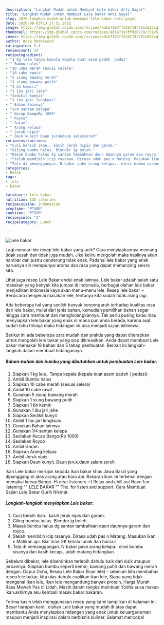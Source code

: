 ```yaml
---
description: "Langkah Mudah untuk Membuat Lele bakar Anti Gagal"
title: "Langkah Mudah untuk Membuat Lele bakar Anti Gagal"
slug: 2070-langkah-mudah-untuk-membuat-lele-bakar-anti-gagal
date: 2020-08-03T13:27:51.262Z
image: https://img-global.cpcdn.com/recipes/ad1e7193ffd26719/751x532cq70/lele-bakar-foto-resep-utama.jpg
thumbnail: https://img-global.cpcdn.com/recipes/ad1e7193ffd26719/751x532cq70/lele-bakar-foto-resep-utama.jpg
cover: https://img-global.cpcdn.com/recipes/ad1e7193ffd26719/751x532cq70/lele-bakar-foto-resep-utama.jpg
author: Rosa Underwood
ratingvalue: 3.3
reviewcount: 14
recipeingredient:
- "1 kg lele Tanpa kepala kepala buat asam padeh  pedas"
- " Bumbu halus"
- "10 cabe merah sesuai selera"
- "10 cabe rawit"
- "5 siung bawang merah"
- "1 siung bawang putih"
- "1 bh kemiri"
- "1 ibu jari jahe"
- "Sedikit kunyit"
- "1 ibu jari lengkuas"
- " Bahan lainnya"
- "1/4 santan kelapa"
- " Kecap BangoRp 1000"
- " Royco"
- " Garam"
- " Arang kelapa"
- " Jeruk nipis"
- " Daun kunyit Daun jerukdaun salamsereh"
recipeinstructions:
- "Cuci bersih ikan.. kasih jeruk nipis dan garam."
- "Giling bumbu halus. Blender jg boleh."
- "Masak bumbu halus dg santan tambahkan daun daunnya garam dan royco."
- "Stelah mendidih icip rasanya. Dirasa udah pas n Mateng. Masukan ikan n Matikan api. Biar ikan GK terlalu lunak dan hancur"
- "Tata di pemanggangan. N bakar pake arang kelapa.. olesi bumbu sisanya dan kasih kecap...udah matang hidangkan"
categories:
- Resep
tags:
- lele
- bakar

katakunci: lele bakar 
nutrition: 135 calories
recipecuisine: Indonesian
preptime: "PT40M"
cooktime: "PT52M"
recipeyield: "3"
recipecategory: Lunch

---
```



![Lele bakar](https://img-global.cpcdn.com/recipes/ad1e7193ffd26719/751x532cq70/lele-bakar-foto-resep-utama.jpg)

Lagi mencari ide resep lele bakar yang unik? Cara menyiapkannya memang tidak susah dan tidak juga mudah. Jika keliru mengolah maka hasilnya akan hambar dan justru cenderung tidak enak. Padahal lele bakar yang enak harusnya sih mempunyai aroma dan rasa yang dapat memancing selera kita.

Lihat juga resep Lele Bakar endul enak lainnya. Lele bakar adalah salah satu masakan yang banyak kita jumpai di indonesia, berbagai olahan lele bakar menjadikan indonesia kaya akan menu-menu lele. Resep lele bakar ~ Berbicara mengenai masakan lele, tentunya kita sudah tidak asing lagi.

Ada beberapa hal yang sedikit banyak berpengaruh terhadap kualitas rasa dari lele bakar, mulai dari jenis bahan, kemudian pemilihan bahan segar hingga cara membuat dan menghidangkannya. Tak perlu pusing kalau mau menyiapkan lele bakar yang enak di mana pun anda berada, karena asal sudah tahu triknya maka hidangan ini bisa menjadi sajian istimewa.


Berikut ini ada beberapa cara mudah dan praktis yang dapat diterapkan untuk mengolah lele bakar yang siap dikreasikan. Anda dapat membuat Lele bakar memakai 18 bahan dan 5 tahap pembuatan. Berikut ini langkah-langkah dalam membuat hidangannya.

<!--inarticleads1-->

##### Bahan-bahan dan bumbu yang dibutuhkan untuk pembuatan Lele bakar:

1. Siapkan 1 kg lele.. Tanpa kepala (kepala buat asam padeh ( pedas))
1. Ambil  Bumbu halus
1. Siapkan 10 cabe merah (sesuai selera)
1. Ambil 10 cabe rawit
1. Gunakan 5 siung bawang merah
1. Siapkan 1 siung bawang putih
1. Siapkan 1 bh kemiri
1. Gunakan 1 ibu jari jahe
1. Siapkan Sedikit kunyit
1. Ambil 1 ibu jari lengkuas
1. Gunakan  Bahan lainnya
1. Gunakan 1/4 santan kelapa
1. Sediakan  Kecap Bango(Rp 1000)
1. Sediakan  Royco
1. Ambil  Garam
1. Siapkan  Arang kelapa
1. Ambil  Jeruk nipis
1. Siapkan  Daun kunyit. Daun jeruk.daun salam.sereh


Ikan Lele bakar merujuk kepada ikan bakar khas Jawa Barat yang dipanggang di atas arang atau bara api. Bakaran ikan ini terkenal dengan memakai kecap Bango. Hi dear listeners :-) Relax and chill out Have fun listening &#34;&#34; LELE BAKAR &#34;&#34; Thx. for listen and support. Cara Membuat Sajian Lele Bakar Gurih Nikmat. 

<!--inarticleads2-->

##### Langkah-langkah menyiapkan Lele bakar:

1. Cuci bersih ikan.. kasih jeruk nipis dan garam.
1. Giling bumbu halus. Blender jg boleh.
1. Masak bumbu halus dg santan tambahkan daun daunnya garam dan royco.
1. Stelah mendidih icip rasanya. Dirasa udah pas n Mateng. Masukan ikan n Matikan api. Biar ikan GK terlalu lunak dan hancur
1. Tata di pemanggangan. N bakar pake arang kelapa.. olesi bumbu sisanya dan kasih kecap...udah matang hidangkan


Sebelum dibakar, lele dibersihkan terlebih dahulu baik dari sisik ataupun jeroannya. Siapkan bumbu seperti kemiri, bawang putih dan bawang merah dengan. Dapur Ocha, Resep Lele Bakar (Ikan lele) - sebelum kita membahas resep lele bakar, kita ulas dahulu cuplikan ikan lele, Siapa yang tidak mengenal Ikan lele, Ikan lele mengandung banyak protein. Harga Murah Rasa Mewah Pas di Lidah. Masih.dalam rangka membuat Yodha suka makan ikan.akhirnya aku kembali masak bakar bakaran. 

Terima kasih telah menggunakan resep yang kami tampilkan di halaman ini. Besar harapan kami, olahan Lele bakar yang mudah di atas dapat membantu Anda menyiapkan hidangan yang enak untuk keluarga/teman maupun menjadi inspirasi dalam berbisnis kuliner. Selamat mencoba!
